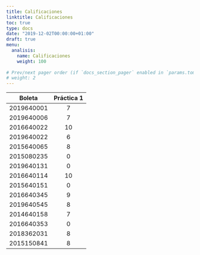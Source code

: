 ```yaml
---
title: Calificaciones
linktitle: Calificaciones
toc: true
type: docs
date: "2019-12-02T00:00:00+01:00"
draft: true
menu:
  analisis:
    name: Calificaciones  
    weight: 100
    
# Prev/next pager order (if `docs_section_pager` enabled in `params.toml`)
# weight: 2
---
```


| Boleta     | Práctica 1 |
|------------|:----------:|
| 2019640001 |      7     |
| 2019640006 |      7     |
| 2016640022 |     10     |
| 2019640022 |      6     |
| 2015640065 |      8     |
| 2015080235 |      0     |
| 2019640131 |      0     |
| 2016640114 |     10     |
| 2015640151 |      0     |
| 2016640345 |      9     |
| 2019640545 |      8     |
| 2014640158 |      7     |
| 2016640353 |      0     |
| 2018362031 |      8     |
| 2015150841 |      8     |
